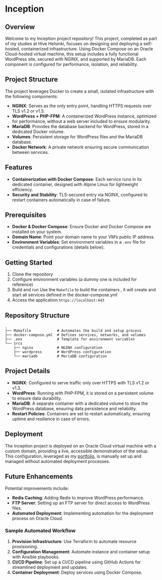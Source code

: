 # Inception

## Overview

Welcome to my Inception project repository! This project, completed as part of my studies at Hive Helsinki, focuses on designing and deploying a self-hosted, containerized infrastructure. Using Docker Compose on an Oracle Cloud-hosted virtual machine, this setup includes a fully functional WordPress site, secured with NGINX, and supported by MariaDB. Each component is configured for performance, isolation, and reliability.

## Project Structure

The project leverages Docker to create a small, isolated infrastructure with the following components:

- **NGINX**: Serves as the only entry point, handling HTTPS requests over TLS v1.2 or v1.3.
- **WordPress + PHP-FPM**: A containerized WordPress instance, optimized for performance, without a web server included to ensure modularity.
- **MariaDB**: Provides the database backend for WordPress, stored in a dedicated Docker volume.
- **Volumes**: Persistent storage for WordPress files and the MariaDB database.
- **Docker Network**: A private network ensuring secure communication between services.

## Features

- **Containerization with Docker Compose**: Each service runs in its dedicated container, designed with Alpine Linux for lightweight efficiency.
- **Security and Stability**: TLS-secured entry via NGINX, configured to restart containers automatically in case of failure.


## Prerequisites

- **Docker & Docker Compose**: Ensure Docker and Docker Compose are installed on your system.
- **Domain Name**: Point your domain name to your VM’s public IP address.
- **Environment Variables**: Set environment variables in a `.env` file for credentials and configurations (details below).

## Getting Started
1. Clone the repository
2. Configure environment variables (a dummy one is included for reference)
3. Build and run
     Use the `Makefile` to build the containers , it will create and start all services defined in the docker-compose.yml
5. Access the application
     `https://localhost:443`

## Repository Structure
```Plain text
.
├── Makefile            # Automates the build and setup process
├── docker-compose.yml  # Defines services, networks, and volumes
├── .env                # Template for environment variables
└── srcs
    ├── nginx           # NGINX configuration
    ├── wordpress       # WordPress configuration
    └── mariadb         # MariaDB configuration
```
## Project Details

- **NGINX**: Configured to serve traffic only over HTTPS with TLS v1.2 or v1.3.
- **WordPress**: Running with PHP-FPM, it is stored on a persistent volume to ensure data durability.
- **MariaDB**: A separate container with a dedicated volume to store the WordPress database, ensuring data persistence and reliability.
- **Restart Policies**: Containers are set to restart automatically, ensuring uptime and resilience in case of errors.

## Deployment

The Inception project is deployed on an Oracle Cloud virtual machine with a custom domain, providing a live, accessible demonstration of the setup. This configuration, leveraged as my  [portfolio](https://portfolio.clerc.fi), is manually set up and managed without automated deployment processes.

## Future Enhancements

Potential improvements include:

- **Redis Caching**: Adding Redis to improve WordPress performance.
- **FTP Server**: Setting up an FTP server for direct access to WordPress files.
- **Automated Deployment**: Implementing automation for the deployment process on Oracle Cloud.

### Sample Automated Workflow

1. **Provision Infrastructure**: Use Terraform to automate resource provisioning.
2. **Configuration Management**: Automate instance and container setup with Ansible playbooks.
3. **CI/CD Pipeline**: Set up a CI/CD pipeline using GitHub Actions for streamlined deployment and updates.
4. **Container Deployment**: Deploy services using Docker Compose.





